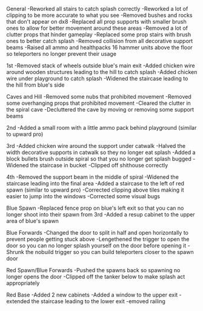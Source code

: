 General
-Reworked all stairs to catch splash correctly
-Reworked a lot of clipping to be more accurate to what you see
-Removed bushes and rocks that don't appear on dx8
-Replaced all prop supports with smaller brush ones to allow for better movement around these areas
-Removed a lot of clutter props that hinder gameplay
-Replaced some prop stairs with brush ones to better catch splash
-Removed collision from all decorative support beams
-Raised all ammo and healthpacks 16 hammer units above the floor so teleporters no longer prevent their usage

1st
-Removed stack of wheels outside blue's main exit
-Added chicken wire around wooden structures leading to the hill to catch splash
-Added chicken wire under playground to catch splash
-Widened the staircase leading to the hill from blue's side

Caves and Hill
-Removed some nubs that prohibited movement
-Removed some overhanging props that prohibited movement
-Cleared the clutter in the spiral cave
-Decluttered the cave by moving or removing some support beams

2nd
-Added a small room with a little ammo pack behind playground (similar to upward pro)

3rd
-Added chicken wire around the support under catwalk
-Halved the width decorative supports in catwalk so they no longer eat splash
-Added a block bullets brush outside spiral so that you no longer get splash bugged
-Widened the staircase in bucket
-Clipped off shithouse correctly

4th
-Removed the support beam in the middle of spiral
-Widened the staircase leading into the final area
-Added a staircase to the left of red spawn (similar to upward pro)
-Corrected clipping above tiles making it easier to jump into the windows
-Corrected some visual bugs

Blue Spawn
-Replaced fence prop on blue's left exit so that you can no longer shoot into their spawn from 3rd
-Added a resup cabinet to the upper area of blue's spawn

Blue Forwards
-Changed the door to split in half and open horizontally to prevent people getting stuck above
-Lengethened the trigger to open the door so you can no longer splash yourself on the door before opening it
-Shrunk the nobuild trigger so you can build teleporters closer to the spawn door

Red Spawn/Blue Forwards
-Pushed the spawns back so spawning no longer opens the door
-Clipped off the tanker below to make splash act appropriately 

Red Base
-Added 2 new cabinets
-Added a window to the upper exit
-extended the staircase leading to the lower exit
-emoved railing

